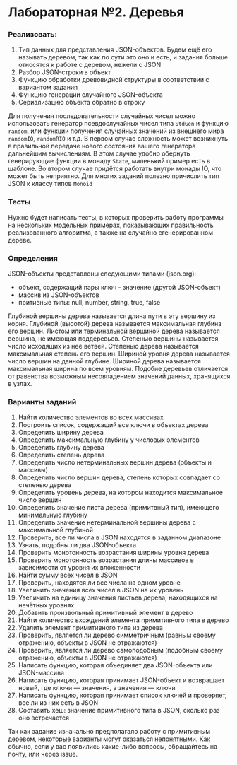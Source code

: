 Лабораторная №2. Деревья
=======

### Реализовать:
1. Тип данных для представления JSON-объектов. Будем ещё его называть деревом, так как по сути
это оно и есть, и задания больше относятся к работе с деревом, нежели с JSON
2. Разбор JSON-строки в объект
3. Функцию обработки древовидной структуры в соответствии с вариантом задания
4. Функцию генерации случайного JSON-объекта
5. Сериализацию объекта обратно в строку

Для получения последовательности случайных чисел можно использовать генератор псевдослучайных чисел 
типа `StdGen` и функцию `random`, или функции получения случайных значений из внешнего мира `randomIO`, `randomRIO`
и т.д.
В первом случае сложность может возникнуть в правильной передаче нового состояния вашего генератора
дальнейшим вычислениям. В этом случае удобно обернуть генерирующие функции в монаду `State`, маленький пример есть в шаблоне.
Во втором случае придётся работать внутри монады IO, что может быть неприятно.
Для многих заданий полезно причислить тип JSON к классу типов `Monoid`

### Тесты
Нужно будет написать тесты, в которых проверить работу программы на нескольких
модельных примерах, показывающих правильность реализованного алгоритма, а также на
случайно сгенерированном дереве.

### Определения
JSON-объекты представлены следующими типами (json.org):
- объект, содержащий пары ключ - значение (другой JSON-объект)
- массив из JSON-объектов
- притивные типы: null, number, string, true, false

Глубиной вершины дерева называется длина пути в эту вершину из корня. Глубиной (высотой)
дерева называется максимальная глубина его вершин. Листом или терминальной вершиной
дерева называется вершина, не имеющая поддеревьев. Степенью вершины называется число
исходящих из неё ветвей. Степенью дерева называется максимальная степень его вершин.
Шириной уровня дерева называется число вершин на данной глубине. Шириной дерева
называется максимальная ширина по всем уровням. Подобие деревьев отличается от равенства
возможным несовпадением значений данных, хранящихся в узлах.

### Варианты заданий
1. Найти количество элементов во всех массивах
2. Построить список, содержащий все ключи в объектах дерева
3. Определить ширину дерева
4. Определить максимальную глубину у числовых элементов
5. Определить глубину дерева
6. Определить степень дерева
7. Определить число нетерминальных вершин дерева (объекты и массивы)
8. Определить число вершин дерева, степень которых совпадает со степенью дерева
9. Определить уровень дерева, на котором находится максимальное число вершин
10. Определить значение листа дерева (примитвный тип), имеющего минимальную глубину
11. Определить значение нетерминальной вершины дерева с максимальной глубиной
12. Проверить, все ли числа в JSON находятся в заданном диапазоне
13. Узнать, подобны ли два JSON-объекта
14. Проверить монотонность возрастания ширины уровня дерева
15. Проверить монотонность возрастания длины массивов в зависимости от уровня их вложенности
16. Найти сумму всех чисел в JSON
17. Проверить, находятся ли все числа на одном уровне
18. Увеличить значения всех чисел в JSON на их уровень
19. Увеличить на единицу значения листьев дерева, находящихся на нечётных уровнях
20. Добавить произвольный примитивный элемент в дерево
21. Найти количество вхождений элемента примитивного типа в дерево
22. Удалить элемент примитивного типа из дерева
23. Проверить, является ли дерево симметричным (равным своему отражению, объекты в JSON не отражаются)
24. Проверить, является ли дерево самоподобным (подобным своему отражению, объекты в JSON не отражаются)
25. Написать функцию, которая объединяет два JSON-объекта или JSON-массива
26. Написать функцию, которая принимает JSON-объект и возвращает новый, где ключи — значения, а значения — ключи
27. Написать функцию, которая принимает список ключей и проверяет, все ли из них есть в JSON
28. Составить хеш: значение примитивного типа в JSON, сколько раз оно встречается

Так как задание изначально предполагало работу с примитивным деревом, некоторые варианты могут оказаться непонятными. Как обычно, если у вас появились какие-либо вопросы, обращайтесь на почту, или через issue.
